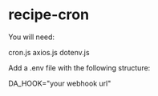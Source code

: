 # recipe-cron

You will need:

cron.js
axios.js
dotenv.js

Add a .env file with the following structure:

DA_HOOK="your webhook url"